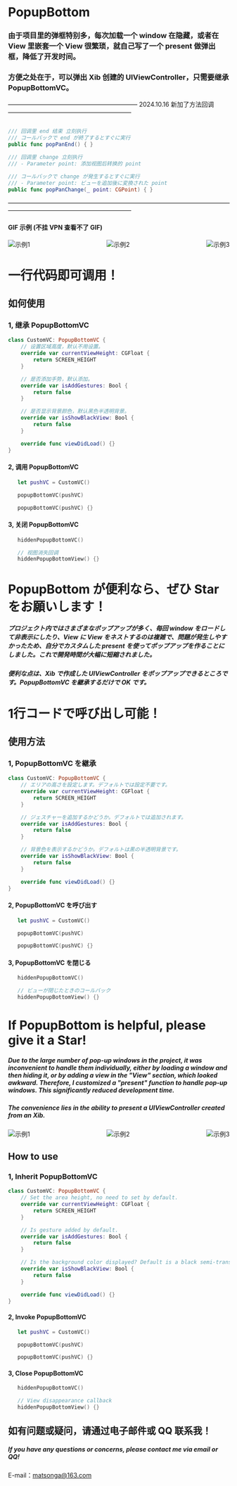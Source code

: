 # PopupBottom

### 由于项目里的弹框特别多，每次加载一个 window 在隐藏，或者在 View 里嵌套一个 View 很繁琐，就自己写了一个 present 做弹出框，降低了开发时间。
### 方便之处在于，可以弹出 Xib 创建的 UIViewController，只需要继承 PopupBottomVC。

————————————————————— 2024.10.16 新加了方法回调 ————————————————————

```swift

/// 回调里 end 结束 立刻执行
/// コールバックで end が終了するとすぐに実行
public func popPanEnd() { }

/// 回调里 change 立刻执行
/// - Parameter point: 添加视图后转换的 point

/// コールバックで change が発生するとすぐに実行
/// - Parameter point: ビューを追加後に変換された point
public func popPanChange(_ point: CGPoint) { }

```

————————————————————————————————————————————————————————

#### GIF 示例 (不挂 VPN 查看不了 GIF)

<div style="display: flex; justify-content: space-between;">
  <img src="gif/circle.gif" alt="示例1">
  <img src="gif/loginP.gif" alt="示例2">
  <img src="gif/timeSelect.gif" alt="示例3">
</div>

# 一行代码即可调用！

## 如何使用

### 1, 继承 PopupBottomVC

```swift
class CustomVC: PopupBottomVC {
    // 设置区域高度，默认不用设置。
    override var currentViewHeight: CGFloat {
        return SCREEN_HEIGHT
    }

    // 是否添加手势，默认添加。
    override var isAddGestures: Bool {
        return false
    }

    // 是否显示背景颜色，默认黑色半透明背景。
    override var isShowBlackView: Bool {
        return false
    }

    override func viewDidLoad() {}
}
```

#### 2, 调用 PopupBottomVC

```swift
   let pushVC = CustomVC()

   popupBottomVC(pushVC)

   popupBottomVC(pushVC) {}

```

#### 3, 关闭 PopupBottomVC

```swift
   hiddenPopupBottomVC()

   // 视图消失回调
   hiddenPopupBottomView() {}
```

# PopupBottom が便利なら、ぜひ Star をお願いします！

##### プロジェクト内ではさまざまなポップアップが多く、毎回 window をロードして非表示にしたり、View に View をネストするのは複雑で、問題が発生しやすかったため、自分でカスタムした present を使ってポップアップを作ることにしました。これで開発時間が大幅に短縮されました。
##### 便利な点は、Xib で作成した UIViewController をポップアップできるところです。PopupBottomVC を継承するだけで OK です。

# 1行コードで呼び出し可能！

## 使用方法

### 1, PopupBottomVC を継承

```swift
class CustomVC: PopupBottomVC {
    // エリアの高さを設定します。デフォルトでは設定不要です。
    override var currentViewHeight: CGFloat {
        return SCREEN_HEIGHT
    }

    // ジェスチャーを追加するかどうか。デフォルトでは追加されます。
    override var isAddGestures: Bool {
        return false
    }

    // 背景色を表示するかどうか。デフォルトは黒の半透明背景です。
    override var isShowBlackView: Bool {
        return false
    }

    override func viewDidLoad() {}
}
```

#### 2, PopupBottomVC を呼び出す

```swift
   let pushVC = CustomVC()

   popupBottomVC(pushVC)

   popupBottomVC(pushVC) {}

```

#### 3, PopupBottomVC を閉じる

```swift
   hiddenPopupBottomVC()

   // ビューが閉じたときのコールバック
   hiddenPopupBottomView() {}
```


# If PopupBottom is helpful, please give it a Star!

##### Due to the large number of pop-up windows in the project, it was inconvenient to handle them individually, either by loading a window and then hiding it, or by adding a view in the "View" section, which looked awkward. Therefore, I customized a "present" function to handle pop-up windows. This significantly reduced development time.

##### The convenience lies in the ability to present a UIViewController created from an Xib.

<div style="display: flex; justify-content: space-between;">
  <img src="gif/circle.gif" alt="示例1">
  <img src="gif/loginP.gif" alt="示例2">
  <img src="gif/timeSelect.gif" alt="示例3">
</div>

## How to use

### 1, Inherit PopupBottomVC

```swift
class CustomVC: PopupBottomVC {
    // Set the area height, no need to set by default.
    override var currentViewHeight: CGFloat {
        return SCREEN_HEIGHT
    }

    // Is gesture added by default.
    override var isAddGestures: Bool {
        return false
    }

    // Is the background color displayed? Default is a black semi-transparent background.
    override var isShowBlackView: Bool {
        return false
    }

    override func viewDidLoad() {}
}
```

#### 2, Invoke PopupBottomVC

```swift
   let pushVC = CustomVC()

   popupBottomVC(pushVC)

   popupBottomVC(pushVC) {}
```

#### 3, Close PopupBottomVC

```swift
   hiddenPopupBottomVC()

   // View disappearance callback
   hiddenPopupBottomView() {}
```

## 如有问题或疑问，请通过电子邮件或 QQ 联系我！

##### If you have any questions or concerns, please contact me via email or QQ!

E-mail：matsonga@163.com
